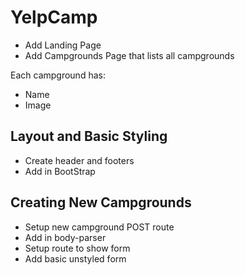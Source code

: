 # YelpCamp



* Add Landing Page
* Add Campgrounds Page that lists all campgrounds

Each campground has:
  * Name
  * Image

## Layout and Basic Styling
  * Create header and footers
  * Add in BootStrap

## Creating New Campgrounds
  * Setup new campground POST route
  * Add in body-parser
  * Setup route to show form
  * Add basic unstyled form

